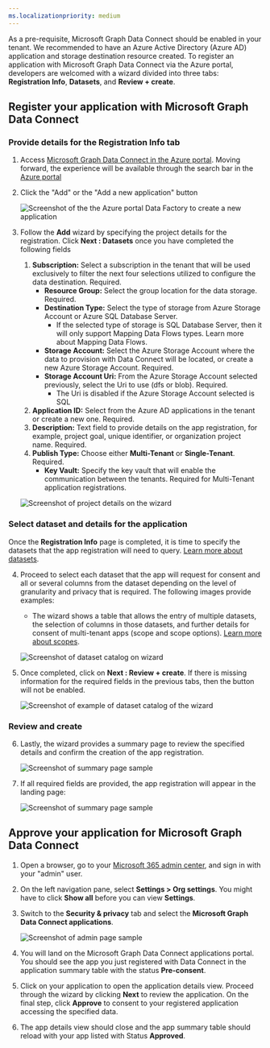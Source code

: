 ```yaml
---
ms.localizationpriority: medium
---
```


<!-- markdownlint-disable MD002 MD041 -->

As a pre-requisite, Microsoft Graph Data Connect should be enabled in your tenant. We recommended to have an Azure Active Directory (Azure AD) application and storage destination resource created. To register an application with Microsoft Graph Data Connect via the Azure portal, developers are welcomed with a wizard divided into three tabs: **Registration Info**, **Datasets**, and **Review + create**. 

## Register your application with Microsoft Graph Data Connect

### Provide details for the Registration Info tab 

1. Access [Microsoft Graph Data Connect in the Azure portal](https://aka.ms/mgdcinazure). Moving forward, the experience will be available through the search bar in the [Azure portal](https://portal.azure.com/)

2. Click the "Add" or the "Add a new application" button 

    ![Screenshot of the the Azure portal Data Factory to create a new application](../concepts/images/data-connect-register-app-1.png)

3. Follow the **Add** wizard by specifying the project details for the registration. Click **Next : Datasets** once you have completed the following fields

    1.  **Subscription:** Select a subscription in the tenant that will be used exclusively to filter the next four selections utilized to configure the data destination. Required.
        - **Resource Group:** Select the group location for the data storage. Required.
        - **Destination Type:** Select the type of storage from Azure Storage Account or Azure SQL Database Server.
            - If the selected type of storage is SQL Database Server, then it will only support Mapping Data Flows types. Learn more about Mapping Data Flows.
        - **Storage Account:** Select the Azure Storage Account where the data to provision with Data Connect will be located, or create a new Azure Storage Account. Required.
        - **Storage Account Uri:** From the Azure Storage Account selected previously, select the Uri to use (dfs or blob). Required.
            - The Uri is disabled if the Azure Storage Account selected is SQL
    2. **Application ID:** Select from the Azure AD applications in the tenant or create a new one. Required.
    3. **Description:** Text field to provide details on the app registration, for example, project goal, unique identifier, or organization project name. Required.
    4. **Publish Type:** Choose either **Multi-Tenant** or **Single-Tenant**. Required.
        - **Key Vault:** Specify the key vault that will enable the communication between the tenants. Required for Multi-Tenant application registrations.
    
    ![Screenshot of project details on the wizard](../concepts/images/data-connect-register-app-2.png)

### Select dataset and details for the application

Once the **Registration Info** page is completed, it is time to specify the datasets that the app registration will need to query. [Learn more about datasets](/graph/data-connect-datasets).

4. Proceed to select each dataset that the app will request for consent and all or several columns from the dataset depending on the level of granularity and privacy that is required. The following images provide examples:

    - The wizard shows a table that allows the entry of multiple datasets, the selection of columns in those datasets, and further details for consent of multi-tenant apps (scope and scope options). [Learn more about scopes](/graph/data-connect-filtering#user-selection).


    ![Screenshot of dataset catalog on wizard](../concepts/images/data-connect-register-app-3.png)

5. Once completed, click on **Next : Review + create**. If there is missing information for the required fields in the previous tabs, then the button will not be enabled.

    ![Screenshot of example of dataset catalog of the wizard](../concepts/images/data-connect-register-app-4.png)

### Review and create

6. Lastly, the wizard provides a summary page to review the specified details and confirm the creation of the app registration.

    ![Screenshot of summary page sample](../concepts/images/data-connect-register-app-5.png)

7. If all required fields are provided, the app registration will appear in the landing page:

    ![Screenshot of summary page sample](../concepts/images/data-connect-register-app-6.png)

## Approve your application for Microsoft Graph Data Connect 

1. Open a browser, go to your [Microsoft 365 admin center](https://admin.microsoft.com/), and sign in with your "admin" user.

2. On the left navigation pane, select **Settings > Org settings**. You might have to click **Show all** before you can view **Settings**.

3.	Switch to the **Security & privacy** tab and select the **Microsoft Graph Data Connect applications**.

    ![Screenshot of admin page sample](../concepts/images/data-connect-app-register-7.png)

4.	You will land on the Microsoft Graph Data Connect applications portal. You should see the app you just registered with Data Connect in the application summary table with the status **Pre-consent**. 

    <!-- ![Screenshot of admin page sample for pre-consent](../concepts/images/data-connect-register-app-8.png) -->

5.	Click on your application to open the application details view. Proceed through the wizard by clicking **Next** to review the application. On the final step, click **Approve** to consent to your registered application accessing the specified data.    

    <!-- ![Screenshot of admin page sample for app details view](../concepts/images/data-connect-register-app-9.png) -->

6.	The app details view should close and the app summary table should reload with your app listed with Status **Approved**. 



